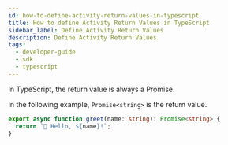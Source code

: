 ```yaml
---
id: how-to-define-activity-return-values-in-typescript
title: How to define Activity Return Values in TypeScript
sidebar_label: Define Activity Return Values
description: Define Activity Return Values
tags:
  - developer-guide
  - sdk
  - typescript
---
```


In TypeScript, the return value is always a Promise.

In the following example, `Promise<string>` is the return value.

```typescript
export async function greet(name: string): Promise<string> {
  return `👋 Hello, ${name}!`;
}
```
